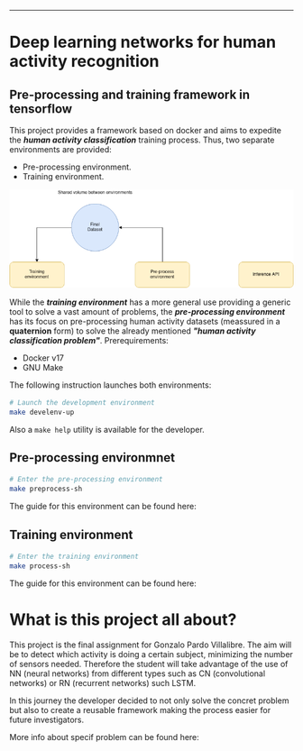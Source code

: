-----------------------------------------
# Deep learning networks for human activity recognition

## Pre-processing and training framework in tensorflow

This project provides a framework based on docker and aims to expedite the ***human activity classification*** training process. Thus, two separate environments are provided:
- Pre-processing environment.
- Training environment.

![Usage_schema](./doc/images/docker-architecture.png)

While the ***training environment*** has a more general use providing a generic tool to solve a vast amount of problems, the ***pre-processing environment*** has its focus on pre-processing human activity datasets (meassured in a **quaternion** form) to solve the already mentioned ***"human activity classification problem"***.
Prerequirements:
 - Docker v17
 - GNU Make

The following instruction launches both environments:
```sh
# Launch the development environment
make develenv-up
```

Also a `make help` utility is available for the developer.

## Pre-processing environmnet
```sh
# Enter the pre-processing environment
make preprocess-sh
```
The guide for this environment can be found here: 

## Training environment
```sh
# Enter the training environment
make process-sh
```
The guide for this environment can be found here:


# What is this project all about?
This project is the final assignment for Gonzalo Pardo Villalibre. The aim will be to detect which activity is doing a certain subject, minimizing the number of sensors needed. Therefore the student will take advantage of the use of NN (neural networks) from different types such as CN (convolutional networks) or RN (recurrent networks) such LSTM.

In this journey the developer decided to not only solve the concret problem but also to create a reusable framework making the process easier for future investigators.

More info about specif problem can be found here:
